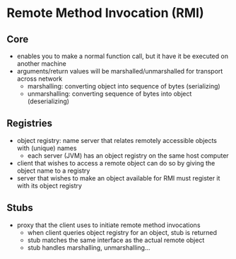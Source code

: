 # Remote Method Invocation (RMI)

## Core

- enables you to make a normal function call, but it have it be executed on another machine
- arguments/return values will be marshalled/unmarshalled for transport across network
  - marshalling: converting object into sequence of bytes (serializing)
  - unmarshalling: converting sequence of bytes into object (deserializing)

## Registries

- object registry: name server that relates remotely accessible objects with (unique) names
  - each server (JVM) has an object registry on the same host computer
- client that wishes to access a remote object can do so by giving the object name to a registry
- server that wishes to make an object available for RMI must register it with its object registry

## Stubs

- proxy that the client uses to initiate remote method invocations
  - when client queries object registry for an object, stub is returned
  - stub matches the same interface as the actual remote object
  - stub handles marshalling, unmarshalling...
